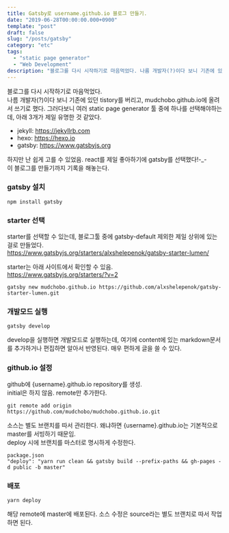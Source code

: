```yaml
---
title: Gatsby로 username.github.io 블로그 만들기.
date: "2019-06-28T00:00:00.000+0900"
template: "post"
draft: false
slug: "/posts/gatsby"
category: "etc"
tags:
  - "static page generator"
  - "Web Development"
description: "블로그를 다시 시작하기로 마음먹었다. 나름 개발자(?)이다 보니 기존에 있던 tistory를 버리고, mudchobo.github.io에 올려서 쓰기로 했다."
---
```

블로그를 다시 시작하기로 마음먹었다.  
나름 개발자(?)이다 보니 기존에 있던 tistory를 버리고, mudchobo.github.io에 올려서 쓰기로 했다. 그러다보니 여러 static page generator 툴 중에 하나를 선택해야하는데, 아래 3개가 제일 유명한 것 같았다.
- jekyll: https://jekyllrb.com
- hexo: https://hexo.io
- gatsby: https://www.gatsbyjs.org

하지만 난 쉽게 고를 수 있었음. react를 제일 좋아하기에 gatsby를 선택했다!-_-  
이 블로그를 만들기까지 기록을 해놓는다.

### gatsby 설치
```
npm install gatsby
```
### starter 선택
starter를 선택할 수 있는데, 블로그툴 중에 gatsby-default 제외한 제일 상위에 있는걸로 만들었다.  
<a href="https://www.gatsbyjs.org/starters/alxshelepenok/gatsby-starter-lumen/" target="_blank">https://www.gatsbyjs.org/starters/alxshelepenok/gatsby-starter-lumen/</a>
  
starter는 아래 사이트에서 확인할 수 있음.  
<a href="https://www.gatsbyjs.org/starters/?v=2" target="_blank">https://www.gatsbyjs.org/starters/?v=2</a>  
  
```
gatsby new mudchobo.github.io https://github.com/alxshelepenok/gatsby-starter-lumen.git
```

### 개발모드 실행
```
gatsby develop
```
develop을 실행하면 개발모드로 실행하는데, 여기에 content에 있는 markdown문서를 추가하거나 편집하면 알아서 반영된다. 매우 편하게 글을 쓸 수 있다.

### github.io 설정
github에 {username}.github.io repository를 생성.  
initial은 하지 않음.  remote만 추가한다.
```
git remote add origin https://github.com/mudchobo/mudchobo.github.io.git
```
소스는 별도 브랜치를 따서 관리한다. 왜냐하면 {username}.github.io는 기본적으로 master를 서빙하기 때문임.  
deploy 시에 브랜치를 마스터로 명시하게 수정한다. 
```
package.json
"deploy": "yarn run clean && gatsby build --prefix-paths && gh-pages -d public -b master"
``` 

### 배포
```
yarn deploy
```
해당 remote에 master에 배포된다.
소스 수정은 source라는 별도 브랜치로 따서 작업하면 된다.

